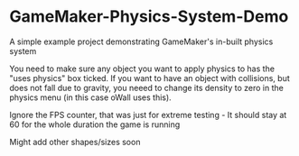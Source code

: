 # GameMaker-Physics-System-Demo
 A simple example project demonstrating GameMaker's in-built physics system

 You need to make sure any object you want to apply physics to has the "uses physics" box ticked.
 If you want to have an object with collisions, but does not fall due to gravity, you neeed to change its density to zero in the physics menu (in this case oWall uses this).
 
 Ignore the FPS counter, that was just for extreme testing - It should stay at 60 for the whole duration the game is running

 Might add other shapes/sizes soon